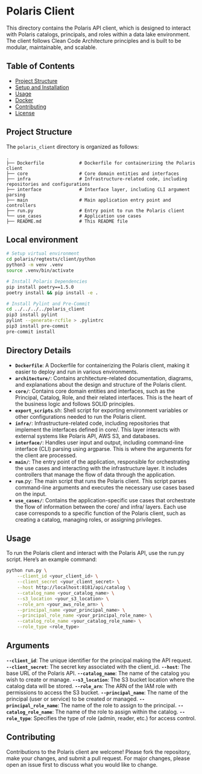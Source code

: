 # Polaris Client

This directory contains the Polaris API client, which is designed to interact with Polaris catalogs, principals, and roles within a data lake environment. The client follows Clean Code Architecture principles and is built to be modular, maintainable, and scalable.

## Table of Contents

- [Project Structure](#project-structure)
- [Setup and Installation](#setup-and-installation)
- [Usage](#usage)
- [Docker](#docker)
- [Contributing](#contributing)
- [License](#license)

## Project Structure

The `polaris_client` directory is organized as follows:

```plaintext
.
├── Dockerfile             # Dockerfile for containerizing the Polaris client
├── core                   # Core domain entities and interfaces
├── infra                  # Infrastructure-related code, including repositories and configurations
├── interface              # Interface layer, including CLI argument parsing
├── main                   # Main application entry point and controllers
├── run.py                 # Entry point to run the Polaris client
└── use_cases              # Application use cases
├── README.md              # This README file
```

## Local environment
```sh
# Setup virtual environment
cd polaris/regtests/client/python
python3 -m venv .venv
source .venv/bin/activate

# Install Polaris Dependencies
pip install poetry==1.5.0
poetry install && pip install -e .

# Install Pylint and Pre-Commit
cd ../../../../polaris_client
pip3 install pylint
pylint --generate-rcfile > .pylintrc
pip3 install pre-commit
pre-commit install
``` 

## Directory Details

- **`Dockerfile`**: A Dockerfile for containerizing the Polaris client, making it easier to deploy and run in various environments.
- **`architecture/`**: Contains architecture-related documentation, diagrams, and explanations about the design and structure of the Polaris client.
- **`core/`**: Contains core domain entities and interfaces, such as the Principal, Catalog, Role, and their related interfaces. This is the heart of the business logic and follows SOLID principles.
- **`export_scripts`**.sh: Shell script for exporting environment variables or other configurations needed to run the Polaris client.
- **`infra/`**: Infrastructure-related code, including repositories that implement the interfaces defined in core/. This layer interacts with external systems like Polaris API, AWS S3, and databases.
- **`interface/`**: Handles user input and output, including command-line interface (CLI) parsing using argparse. This is where the arguments for the client are processed.
- **`main/`**: The entry point of the application, responsible for orchestrating the use cases and interacting with the infrastructure layer. It includes controllers that manage the flow of data through the application.
- **`run`**.py: The main script that runs the Polaris client. This script parses command-line arguments and executes the necessary use cases based on the input.
- **`use_cases/`**: Contains the application-specific use cases that orchestrate the flow of information between the core/ and infra/ layers. Each use case corresponds to a specific function of the Polaris client, such as creating a catalog, managing roles, or assigning privileges.

## Usage
To run the Polaris client and interact with the Polaris API, use the run.py script. Here’s an example command:
```sh
python run.py \
    --client_id <your_client_id> \
    --client_secret <your_client_secret> \
    --host http://localhost:8181/api/catalog \
    --catalog_name <your_catalog_name> \
    --s3_location <your_s3_location> \
    --role_arn <your_aws_role_arn> \
    --principal_name <your_principal_name> \
    --principal_role_name <your_principal_role_name> \
    --catalog_role_name <your_catalog_role_name> \
    --role_type <role_type>
```

## Arguments
**`--client_id`**: The unique identifier for the principal making the API request.
**`--client_secret`**: The secret key associated with the client_id.
**`--host`**: The base URL of the Polaris API.
**`--catalog_name`**: The name of the catalog you wish to create or manage.
**`--s3_location`**: The S3 bucket location where the catalog data will be stored.
**`--role_arn`**: The ARN of the IAM role with permissions to access the S3 bucket.
**`--principal_name`**: The name of the principal (user or service) to be created or managed.
**`--principal_role_name`**: The name of the role to assign to the principal.
**`--catalog_role_name`**: The name of the role to assign within the catalog.
**`--role_type`**: Specifies the type of role (admin, reader, etc.) for access control.


## Contributing
Contributions to the Polaris client are welcome! Please fork the repository, make your changes, and submit a pull request. For major changes, please open an issue first to discuss what you would like to change.
